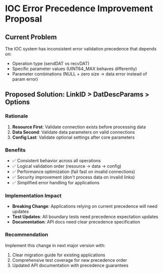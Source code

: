 # IOC Error Precedence Improvement Proposal

## Current Problem
The IOC system has inconsistent error validation precedence that depends on:
- Operation type (sendDAT vs recvDAT)  
- Specific parameter values (UINT64_MAX behaves differently)
- Parameter combinations (NULL + zero size → data error instead of param error)

## Proposed Solution: LinkID > DatDescParams > Options

### Rationale
1. **Resource First**: Validate connection exists before processing data
2. **Data Second**: Validate data parameters on valid connections  
3. **Config Last**: Validate optional settings after core parameters

### Benefits
- ✅ Consistent behavior across all operations
- ✅ Logical validation order (resource → data → config)
- ✅ Performance optimization (fail fast on invalid connections)
- ✅ Security improvement (don't process data on invalid links)
- ✅ Simplified error handling for applications

### Implementation Impact
- **Breaking Change**: Applications relying on current precedence will need updates
- **Test Updates**: All boundary tests need precedence expectation updates
- **Documentation**: API docs need clear precedence specification

### Recommendation
Implement this change in next major version with:
1. Clear migration guide for existing applications
2. Comprehensive test coverage for new precedence order
3. Updated API documentation with precedence guarantees
